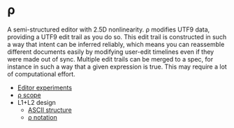 # ρ
A semi-structured editor with 2.5D nonlinearity. ρ modifies UTF9 data, providing a UTF9 edit trail as you do so. This edit trail is constructed in such a way that intent can be inferred reliably, which means you can reassemble different documents easily by modifying user-edit timelines even if they were made out of sync. Multiple edit trails can be merged to a spec, for instance in such a way that a given expression is true. This may require a lot of computational effort.

+ [Editor experiments](../dev/editor-experiments.md)
+ [ρ scope](rho-scope.md)
+ L1+L2 design
  + [ASCII structure](rho-ascii.md)
  + [ρ notation](rho-notation.md)
